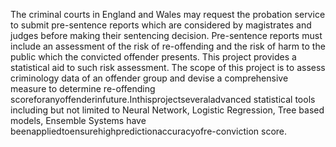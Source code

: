 The criminal courts in England and Wales may request the probation service to submit pre-sentence reports which are considered by magistrates and judges before making their sentencing decision. Pre-sentence reports must include an assessment of the risk of re-offending and the risk of harm to the public which the convicted offender presents. This project provides a statistical aid to such risk assessment. The scope of this project is to assess criminology data of an offender group and devise a comprehensive measure to determine re-offending scoreforanyoffenderinfuture.Inthisprojectseveraladvanced statistical tools including but not limited to Neural Network, Logistic Regression, Tree based models, Ensemble Systems have beenappliedtoensurehighpredictionaccuracyofre-conviction score.
